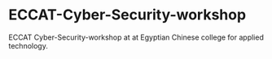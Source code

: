 # ECCAT-Cyber-Security-workshop
ECCAT Cyber-Security-workshop at at Egyptian Chinese college for applied technology.
